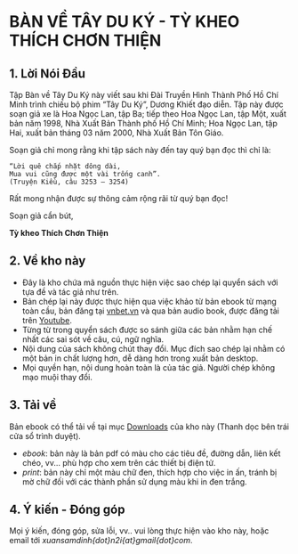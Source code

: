 # BÀN VỀ TÂY DU KÝ - TỲ KHEO THÍCH CHƠN THIỆN #

## 1. Lời Nói Đầu ##

Tập Bàn về Tây Du Ký này viết sau khi Đài Truyền Hình
Thành Phố Hồ Chí Minh trình chiếu bộ phim “Tây Du Ký”, Dương
Khiết đạo diễn. Tập này được soạn giả xe là Hoa Ngọc Lan, tập Ba;
tiếp theo Hoa Ngọc Lan, tập Một, xuất bản năm 1998, Nhà Xuất
Bản Thành phố Hồ Chí Minh; Hoa Ngọc Lan, tập Hai, xuất bản
tháng 03 năm 2000, Nhà Xuất Bản Tôn Giáo.

Soạn giả chỉ mong rằng khi tập sách này đến tay quý bạn đọc
thì chỉ là:

    “Lời quê chắp nhặt dông dài,
    Mua vui cũng được một vài trống canh”.
    (Truyện Kiều, câu 3253 — 3254)

Rất mong nhận được sự thông cảm rộng rãi từ quý bạn đọc!

Soạn giả cẩn bút,

**Tỳ kheo Thích Chơn Thiện**

## 2. Về kho này ##
* Đây là kho chứa mã nguồn thực hiện việc sao chép lại quyển sách với tựa đề và tác giả như trên.
* Bản chép lại này được thực hiện qua việc khảo từ bản ebook từ mạng toàn cầu, bản đăng tại [vnbet.vn](http://vnbet.vn/ban-ve-tay-du-ky-cua-ngo-thua-an-106.html) và qua bản audio book, được đăng tải trên [Youtube](https://www.youtube.com/watch?v=tNilkZE5oLM).
* Từng từ trong quyển sách được so sánh giữa các bản nhằm hạn chế nhất các sai sót về câu, cú, ngữ nghĩa.
* Nội dung của sách không chút thay đổi. Mục đích sao chép lại nhằm có một bản in chất lượng hơn, dễ dàng hơn trong xuất bản desktop.
* Mọi quyền hạn, nội dung hoàn toàn là của tác giả. Người chép không mạo muội thay đổi.

## 3. Tải về ##

Bản ebook có thể tải về tại mục [Downloads](https://bitbucket.org/xuansamdinh/ban-ve-tay-du-ky/downloads) của kho này (Thanh dọc bên trái cửa sổ trình duyệt).

* *ebook*: bản này là bản pdf có màu cho các tiêu đề, đường dẫn, liên kết chéo, vv... phù hợp cho xem trên các thiết bị điện tử.
* *print*: bản này chỉ một màu chữ đen, thích hợp cho việc in ấn, tránh bị mờ chữ đối với các thành phần sử dụng màu khi in đen trắng.

## 4. Ý kiến - Đóng góp ##

Mọi ý kiến, đóng góp, sửa lỗi, vv.. vui lòng thực hiện vào kho này, hoặc email tới *xuansamdinh{dot}n2i{at}gmail{dot}com*.